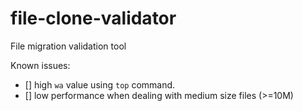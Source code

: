 # file-clone-validator
File migration validation tool

Known issues:
- [] high `wa` value using `top` command.
- [] low performance when dealing with medium size files (>=10M)
